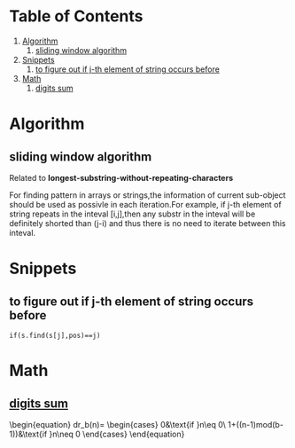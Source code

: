 
# Table of Contents

1.  [Algorithm](#org3fe952b)
    1.  [sliding window algorithm](#org3284ada)
2.  [Snippets](#orgeeaeabb)
    1.  [to figure out if j-th element of string occurs before](#org51339f0)
3.  [Math](#orga5f09f8)
    1.  [digits sum](#orgafa61a8)


<a id="org3fe952b"></a>

# Algorithm


<a id="org3284ada"></a>

## sliding window algorithm

Related to **longest-substring-without-repeating-characters**

For finding pattern in arrays or strings,the information of current sub-object should be used
as possivle in each iteration.For example, if j-th element of string repeats in the inteval
[i,j],then any substr in the inteval will be definitely shorted than (j-i) and thus there is no 
need to iterate between this inteval. 


<a id="orgeeaeabb"></a>

# Snippets


<a id="org51339f0"></a>

## to figure out if j-th element of string occurs before

    if(s.find(s[j],pos)==j)


<a id="orga5f09f8"></a>

# Math


<a id="orgafa61a8"></a>

## [digits sum](https://en.wikipedia.org/wiki/Digital_root)

\begin{equation}
  dr_b(n)=
  \begin{cases}
    0&\text{if }n\eq 0\\
    1+((n-1)mod(b-1))&\text{if }n\neq 0
  \end{cases}
\end{equation}

